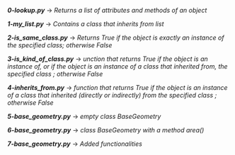 ***0-lookup.py*** -> *Returns a list of attributes and methods of an object*

***1-my_list.py*** -> *Contains a class that inherits from list*

***2-is_same_class.py*** -> *Returns True if the object is exactly an instance of the specified class; otherwise False*

***3-is_kind_of_class.py*** -> *unction that returns True if the object is an instance of, or if the object is an instance of a class that inherited from, the specified class ; otherwise False*

***4-inherits_from.py*** -> *function that returns True if the object is an instance of a class that inherited (directly or indirectly) from the specified class ; otherwise False*

***5-base_geometry.py*** -> *empty class BaseGeometry*

***6-base_geometry.py*** -> *class BaseGeometry with a method area()*

***7-base_geometry.py*** -> *Added functionalities*
